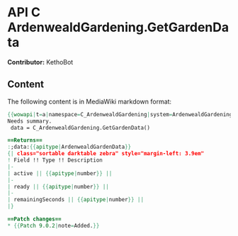 # API C ArdenwealdGardening.GetGardenData

**Contributor:** KethoBot

## Content

The following content is in MediaWiki markdown format:

```mediawiki
{{wowapi|t=a|namespace=C_ArdenwealdGardening|system=ArdenwealdGardening}}
Needs summary.
 data = C_ArdenwealdGardening.GetGardenData()

==Returns==
:;data:{{apitype|ArdenwealdGardenData}}
{| class="sortable darktable zebra" style="margin-left: 3.9em"
! Field !! Type !! Description
|-
| active || {{apitype|number}} || 
|-
| ready || {{apitype|number}} || 
|-
| remainingSeconds || {{apitype|number}} || 
|}

==Patch changes==
* {{Patch 9.0.2|note=Added.}}
```